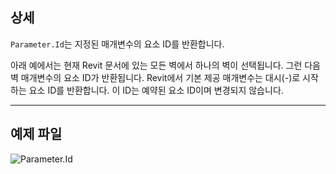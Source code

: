 ## 상세
`Parameter.Id`는 지정된 매개변수의 요소 ID를 반환합니다.

아래 예에서는 현재 Revit 문서에 있는 모든 벽에서 하나의 벽이 선택됩니다. 그런 다음 벽 매개변수의 요소 ID가 반환됩니다. Revit에서 기본 제공 매개변수는 대시(-)로 시작하는 요소 ID를 반환합니다. 이 ID는 예약된 요소 ID이며 변경되지 않습니다.
___
## 예제 파일

![Parameter.Id](./Revit.Elements.Parameter.Id_img.jpg)
